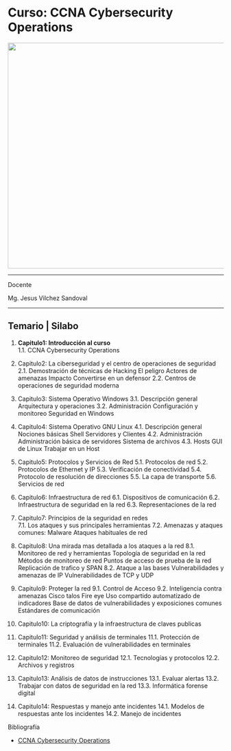 # Curso: CCNA Cybersecurity Operations
<img src="https://images-na.ssl-images-amazon.com/images/I/81g5efpiCjL.jpg" width="525"/>

*******
Docente

Mg. Jesus Vilchez Sandoval


*******
## Temario | Silabo

1. **Capitulo1: Introducción al curso**  
1.1. CCNA Cybersecurity Operations  

2. Capitulo2: La ciberseguridad y el centro de operaciones de seguridad
2.1. Demostración de técnicas de Hacking
El peligro
Actores de amenazas
Impacto
Convertirse en un defensor
2.2. Centros de operaciones de seguridad moderna 

3. Capitulo3: Sistema Operativo Windows
3.1. Descripción general
Arquitectura y operaciones 
3.2. Administración 
Configuración y monitoreo 
Seguridad en Windows

4. Capitulo4: Sistema Operativo GNU Linux
4.1. Descripción general
Nociones básicas
Shell
Servidores y Clientes 
4.2. Administración 
Administración básica de servidores 
Sistema de archivos
4.3. Hosts 
GUI de Linux 
Trabajar en un Host

5. Capitulo5: Protocolos y Servicios de Red 
5.1. Protocolos de red
5.2. Protocolos de Ethernet y IP
5.3. Verificación de conectividad
5.4. Protocolo de resolución de direcciones
5.5. La capa de transporte
5.6. Servicios de red

6. Capitulo6: Infraestructura de red
6.1. Dispositivos de comunicación
6.2. Infraestructura de seguridad en la red
6.3. Representaciones de la red

7. Capitulo7: Principios de la seguridad en redes  
7.1. Los ataques y sus principales herramientas
        7.2.  Amenazas y ataques comunes:
Malware
Ataques habituales de red
8. Capitulo8: Una mirada mas detallada a los ataques a la red
8.1. Monitoreo de red y herramientas
Topología de seguridad en la red
Métodos de monitoreo de red
Puntos de acceso de prueba de la red
Replicación de trafico y SPAN
8.2. Ataque a las bases
Vulnerabilidades y amenazas de IP 
Vulnerabilidades de TCP y UDP 

9. Capitulo9: Proteger la red
9.1. Control de Acceso
9.2. Inteligencia contra amenazas 
Cisco talos 
Fire eye 
Uso compartido automatizado de indicadores
Base de datos de vulnerabilidades y exposiciones comunes
Estándares de comunicación 

10. Capitulo10: La criptografía y la infraestructura de claves publicas

11. Capitulo11: Seguridad y análisis de terminales 
11.1. Protección de terminales
11.2. Evaluación de vulnerabilidades en terminales

12. Capitulo12: Monitoreo de seguridad
12.1. Tecnologías y protocolos
12.2. Archivos y registros 

13. Capitulo13: Análisis de datos de instrucciones
13.1. Evaluar alertas
13.2. Trabajar con datos de seguridad en la red
13.3. Informática forense digital

14. Capitulo14: Respuestas y manejo ante incidentes
14.1. Modelos de respuestas ante los incidentes
14.2. Manejo de incidentes

Bibliografía 


- [CCNA Cybersecurity Operations](https://www.netacad.com/es/courses/security/ccna-cybersecurity-operations)
